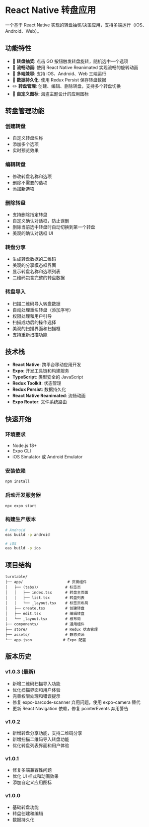 # React Native 转盘应用

一个基于 React Native 实现的转盘抽奖/决策应用，支持多端运行（iOS、Android、Web）。

## 功能特性

- 🎯 **转盘抽奖**: 点击 GO 按钮触发转盘旋转，随机选中一个选项
- 🎨 **流畅动画**: 使用 React Native Reanimated 实现流畅的旋转动画
- 📱 **多端兼容**: 支持 iOS、Android、Web 三端运行
- 💾 **数据持久化**: 使用 Redux Persist 保存转盘数据
- ✏️ **转盘管理**: 创建、编辑、删除转盘，支持多个转盘切换
- 🎨 **自定义图标**: 海盗主题设计的应用图标

## 转盘管理功能

### 创建转盘

- 自定义转盘名称
- 添加多个选项
- 实时预览效果

### 编辑转盘

- 修改转盘名称和选项
- 删除不需要的选项
- 添加新选项

### 删除转盘

- 支持删除指定转盘
- 自定义确认对话框，防止误删
- 删除当前选中转盘时自动切换到第一个转盘
- 美观的确认对话框 UI

### 转盘分享

- 生成转盘数据的二维码
- 美观的分享模态框界面
- 显示转盘名称和选项列表
- 二维码包含完整的转盘数据

### 转盘导入

- 扫描二维码导入转盘数据
- 自动处理重名转盘（添加序号）
- 权限处理和用户引导
- 扫描成功后的操作选择
- 美观的扫描界面和扫描框
- 支持重新扫描功能

## 技术栈

- **React Native**: 跨平台移动应用开发
- **Expo**: 开发工具链和构建服务
- **TypeScript**: 类型安全的 JavaScript
- **Redux Toolkit**: 状态管理
- **Redux Persist**: 数据持久化
- **React Native Reanimated**: 流畅动画
- **Expo Router**: 文件系统路由

## 快速开始

### 环境要求

- Node.js 18+
- Expo CLI
- iOS Simulator 或 Android Emulator

### 安装依赖

```bash
npm install
```

### 启动开发服务器

```bash
npx expo start
```

### 构建生产版本

```bash
# Android
eas build -p android

# iOS
eas build -p ios
```

## 项目结构

```
turntable/
├── app/                    # 页面组件
│   ├── (tabs)/            # 标签页
│   │   ├── index.tsx      # 转盘主页面
│   │   ├── list.tsx       # 转盘列表
│   │   └── _layout.tsx    # 标签页布局
│   ├── create.tsx         # 创建转盘
│   ├── edit.tsx           # 编辑转盘
│   └── _layout.tsx        # 根布局
├── components/            # 通用组件
├── store/                 # Redux 状态管理
├── assets/                # 静态资源
└── app.json              # Expo 配置
```

## 版本历史

### v1.0.3 (最新)

- 新增二维码扫描导入功能
- 优化扫描界面和用户体验
- 完善权限处理和错误提示
- 修复 expo-barcode-scanner 弃用问题，使用 expo-camera 替代
- 更新 React Navigation 依赖，修复 pointerEvents 弃用警告

### v1.0.2

- 新增转盘分享功能，支持二维码分享
- 新增扫描二维码导入转盘功能
- 优化转盘列表界面和用户体验

### v1.0.1

- 修复多端兼容性问题
- 优化 UI 样式和动画效果
- 添加自定义应用图标

### v1.0.0

- 基础转盘功能
- 转盘创建和编辑
- 数据持久化
